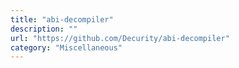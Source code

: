 ```yaml
---
title: "abi-decompiler"
description: ""
url: "https://github.com/Decurity/abi-decompiler"
category: "Miscellaneous"
---
```

